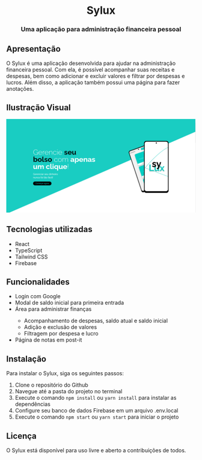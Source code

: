 <h1 align="center">Sylux</h1>
<h3 align="center">Uma aplicação para administração financeira pessoal</h3>
<h2>Apresentação</h2>
<p>O Sylux é uma aplicação desenvolvida para ajudar na administração financeira pessoal. Com ela, é possível acompanhar suas receitas e despesas, bem como adicionar e excluir valores e filtrar por despesas e lucros. Além disso, a aplicação também possui uma página para fazer anotações.</p>
<h2>Ilustração Visual</h2>
<p align="center">
  <img src="https://github.com/frontRocha/sylux/blob/master/src/Assets/ilustra%C3%A7%C3%A3o.png?raw=true" alt="Ilustração da aplicação">
</p>
<h2>Tecnologias utilizadas</h2>
<ul>
  <li>React</li>
  <li>TypeScript</li>
  <li>Tailwind CSS</li>
  <li>Firebase</li>
</ul>
<h2>Funcionalidades</h2>
<ul>
  <li>Login com Google</li>
  <li>Modal de saldo inicial para primeira entrada</li>
  <li>Área para administrar finanças</li>
  <ul>
    <li>Acompanhamento de despesas, saldo atual e saldo inicial</li>
    <li>Adição e exclusão de valores</li>
    <li>Filtragem por despesa e lucro</li>
  </ul>
  <li>Página de notas em post-it</li>
</ul> 
<h2>Instalação</h2>
<p>Para instalar o Sylux, siga os seguintes passos:</p>
<ol>
  <li>Clone o repositório do Github</li>
  <li>Navegue até a pasta do projeto no terminal</li>
  <li>Execute o comando <code>npm install</code> ou <code>yarn install</code> para instalar as dependências</li>
  <li>Configure seu banco de dados Firebase em um arquivo .env.local</li>
  <li>Execute o comando <code>npm start</code> ou <code>yarn start</code> para iniciar o projeto</li>
</ol>
<h2>Licença</h2>
<p>O Sylux está disponível para uso livre e aberto a contribuições de todos.</p>
